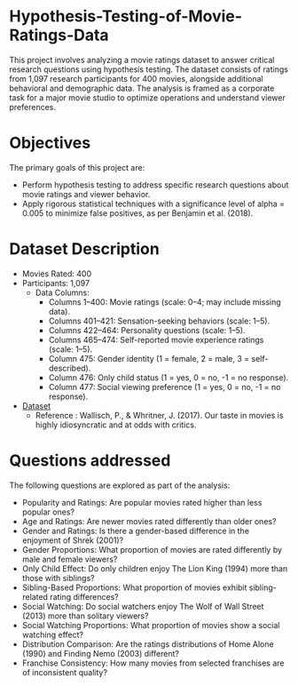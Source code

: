 # Hypothesis-Testing-of-Movie-Ratings-Data
This project involves analyzing a movie ratings dataset to answer critical research questions using hypothesis testing.
The dataset consists of ratings from 1,097 research participants for 400 movies, alongside additional behavioral and demographic data. The analysis is framed as a corporate task for a major movie studio to optimize operations and understand viewer preferences.

# Objectives
The primary goals of this project are:
  - Perform hypothesis testing to address specific research questions about movie ratings and viewer behavior.
  - Apply rigorous statistical techniques with a significance level of alpha = 0.005 to minimize false positives, as per Benjamin et al. (2018).

# Dataset Description
- Movies Rated: 400
- Participants: 1,097
  - Data Columns:
    - Columns 1–400: Movie ratings (scale: 0–4; may include missing data).
    - Columns 401–421: Sensation-seeking behaviors (scale: 1–5).
    - Columns 422–464: Personality questions (scale: 1–5).
    - Columns 465–474: Self-reported movie experience ratings (scale: 1–5).
    - Column 475: Gender identity (1 = female, 2 = male, 3 = self-described).
    - Column 476: Only child status (1 = yes, 0 = no, -1 = no response).
    - Column 477: Social viewing preference (1 = yes, 0 = no, -1 = no response).
- [Dataset](#https://drive.google.com/file/d/16nWU0cfIAty315vel8_JWAPLlDp0JYA-/view?usp=sharing)
  - Reference : Wallisch, P., & Whritner, J. (2017). Our taste in movies is highly idiosyncratic and at odds with critics.

# Questions addressed 
The following questions are explored as part of the analysis:
  - Popularity and Ratings: Are popular movies rated higher than less popular ones?
  - Age and Ratings: Are newer movies rated differently than older ones?
  - Gender and Ratings: Is there a gender-based difference in the enjoyment of Shrek (2001)?
  - Gender Proportions: What proportion of movies are rated differently by male and female viewers?
  - Only Child Effect: Do only children enjoy The Lion King (1994) more than those with siblings?
  - Sibling-Based Proportions: What proportion of movies exhibit sibling-related rating differences?
  - Social Watching: Do social watchers enjoy The Wolf of Wall Street (2013) more than solitary viewers?
  - Social Watching Proportions: What proportion of movies show a social watching effect?
  - Distribution Comparison: Are the ratings distributions of Home Alone (1990) and Finding Nemo (2003) different?
  - Franchise Consistency: How many movies from selected franchises are of inconsistent quality?
